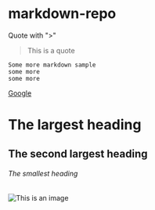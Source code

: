# markdown-repo


Quote with ">"

> This is a quote


```
Some more markdown sample
some more
some more
```


[Google](https://google.com)


# The largest heading
## The second largest heading
###### The smallest heading


![This is an image]([https://myoctocat.com/assets/images/base-octocat.svg](https://w.wallhaven.cc/full/kx/wallhaven-kx82d6.png))

